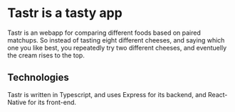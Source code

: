 # Tastr is a tasty app

Tastr is an webapp for comparing different foods based on paired matchups. So instead of tasting eight different cheeses, and saying which one you like best, you repeatedly try two different cheeses, and eventuelly the cream rises to the top.

## Technologies

Tastr is written in Typescript, and uses Express for its backend, and React-Native for its front-end.
